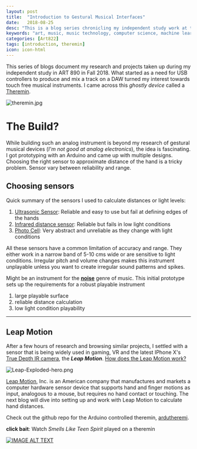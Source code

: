 ```yaml
---
layout: post
title:  "Introduction to Gestural Musical Interfaces"
date:   2018-08-25
desc: "This is a blog series chronicling my independent study work at the DX Media Lab, Kansas State University."
keywords: "art, music, music technology, computer science, machine learning, media arts, research, independent study"
categories: [Art822]
tags: [introduction, theremin]
icon: icon-html
---
```

This series of blogs document my research and projects taken up during my independent study in ART 890 in Fall 2018. What started as a need for USB controllers to produce and mix a track on a DAW turned my interest towards touch free musical instruments. I came across this *ghostly device* called a [Theremin](https://en.wikipedia.org/wiki/Theremin "Wikipedia: Theremin").

![theremin.jpg](https://upload.wikimedia.org/wikipedia/commons/thumb/c/c8/Etherwave_Theremin_Kit.jpg/500px-Etherwave_Theremin_Kit.jpg)

# **The Build?**
While building such an analog instrument is beyond my research of gestural musical devices (*I'm not good at analog electronics*), the idea is fascinating. I got prototyping with an Arduino and came up with multiple designs. Choosing the right sensor to approximate distance of the hand is a tricky problem. Sensor vary between reliability and range. 

## Choosing sensors
Quick summary of the sensors I used to calculate distances or light levels:

1. [Ultrasonic Sensor](https://www.sparkfun.com/products/13959): Reliable and easy to use but fail at defining edges of the hands
2. [Infrared distance sensor](https://www.adafruit.com/product/164?gclid=CjwKCAiAl7PgBRBWEiwAzFhmmjPzgxa25XUHEoyhhUs8gs9ze6MXPfCK2L1hJPB11AbE9sibl4VSTxoCAwYQAvD_BwE): Reliable but fails in low light conditions
3. [Photo Cell](https://www.adafruit.com/product/161): Very abstract and unreliable as they change with light conditions

All these sensors have a common limitation of accuracy and range. They either work in a narrow band of 5-10 cms wide or are sensitive to light conditions. Irregular pitch and volume changes makes this instrument unplayable unless you want to create irregular sound patterns and spikes. 

Might be an instrument for the **[noise](https://www.youtube.com/watch?v=dGrN6PeIiOU)** genre of music. This initial prototype sets up the requirements for a robust playable instrument
1. large playable surface
2. reliable distance calculation
3. low light condition playability

---
## **Leap Motion**
After a few hours of research and browsing similar projects, I settled with a sensor that is being widely used in gaming, VR and the latest IPhone X's [True Depth IR camera](https://support.apple.com/en-us/HT208108), the ***Leap Motion***. [How does the Leap Motion work?](http://blog.leapmotion.com/hardware-to-software-how-does-the-leap-motion-controller-work/)

![Leap-Exploded-hero.png](http://blog.leapmotion.com/wp-content/uploads/2014/08/Leap-Exploded-hero.png) 

[Leap Motion](https://en.wikipedia.org/wiki/Leap_Motion), Inc. is an American company that manufactures and markets a computer hardware sensor device that supports hand and finger motions as input, analogous to a mouse, but requires no hand contact or touching. The next blog will dive into setting up and work with Leap Motion to calculate hand distances.

Check out the github repo for the Arduino controlled theremin, [ardutheremi](https://github.com/sandcobainer/ardutheremi). 

**click bait**: Watch *Smells Like Teen Spirit* played on a theremin

[![IMAGE ALT TEXT](http://img.youtube.com/vi/Wpwn2LVy9eA/0.jpg)](https://www.youtube.com/watch?v=Wpwn2LVy9eA "Video Title")
